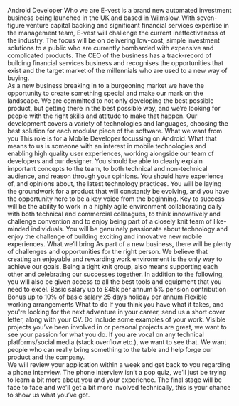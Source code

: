 Android Developer
Who we are
E-vest is a brand new automated investment business being launched in the UK and based in Wilmslow. With seven-figure venture capital backing and significant financial services expertise in the management team, E-vest will challenge the current ineffectiveness of the industry. The focus will be on delivering low-cost, simple investment solutions to a public who are currently bombarded with expensive and complicated products.  The CEO of the business has a track-record of building financial services business and recognises the opportunities that exist and the target market of the millennials who are used to a new way of buying.  
As a new business breaking in to a burgeoning market we have the opportunity to create something special and make our mark on the landscape.  We are committed to not only developing the best possible product, but getting there in the best possible way, and we’re looking for people with the right skills and attitude to make that happen.  Our development covers a variety of technologies and languages, choosing the best solution for each modular piece of the software. 
What we want from you
This role is for a Mobile Developer focussing on Android. What that means to us is someone with an interest in mobile technologies and enabling high quality user experiences, working alongside our team of developers and our designer.  You should be able to clearly explain important concepts to the team, to both technical and non-technical audience, and reason through your opinions.  You should have experience of, and opinions about, the latest technology practices.
You will be laying the groundwork for a product that will constantly be evolving, and you have the opportunity here to be a key voice from the beginning. Key to success will be the ability to work in a highly agile environment collaborating daily with both technical and commercial colleagues, to think innovatively and challenge convention and to enjoy being part of a closely knit team of like-minded individuals. You will be genuinely passionate about technology and enjoy the challenge of building exciting and innovative new mobile experiences.
What we’ll bring
As part of a new business, there will be plenty of challenges and opportunities for the right person. We believe that creating an enjoyable and rewarding work environment is the only way to achieve our goals. Being a tight knit group, also means supporting each other and celebrating our successes together.  In addition to the following, you will also be given access to all the best tools and equipment that you need to excel.
Basic salary up to £45k per annum 			5% pension contribution 
Bonus up to 10% of basic salary				25 days holiday per annum 
Flexible working arrangements 
What to do
If you think you have what it takes, and you're looking for the next adventure in your career, send us a short cover letter, along with your CV.  Do include some examples of your work. Visible projects you’ve been involved in or personal projects are great, we want to see your passion for what you do. If you are vocal on any technical platforms/social media (stack overflow etc.), we want to see that.  We want people who can really bring something to the table and help forge our product and the company.    
We will review your application within a week and get back to you regarding a phone interview. The phone interview isn’t a pop quiz, we’ll just be trying to learn a bit more about you and your experience. 
The final stage will be face to face and we’ll get a bit more involved technically, this is your chance to show us what you’ve got.   
